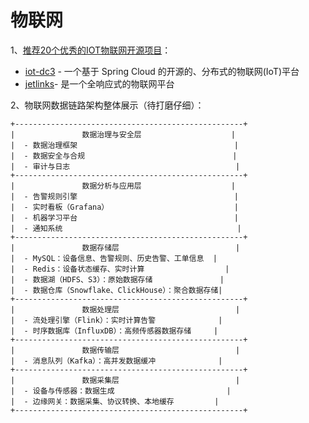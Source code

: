 # 物联网

1、[推荐20个优秀的IOT物联网开源项目](https://www.51cto.com/article/771609.html)：

 - [iot-dc3](https://doc.dc3.site/) - 一个基于 Spring Cloud 的开源的、分布式的物联网(IoT)平台
 - [jetlinks](https://gitee.com/jetlinks)-  是一个全响应式的物联网平台


2、物联网数据链路架构整体展示（待打磨仔细）：

```mermaid
+---------------------------------------------------+
|               数据治理与安全层                    |
|  - 数据治理框架                                   |
|  - 数据安全与合规                                 |
|  - 审计与日志                                     |
+---------------------------------------------------+
|               数据分析与应用层                    |
|  - 告警规则引擎                                   |
|  - 实时看板（Grafana）                            |
|  - 机器学习平台                                   |
|  - 通知系统                                       |
+---------------------------------------------------+
|               数据存储层                          |
|  - MySQL：设备信息、告警规则、历史告警、工单信息  |
|  - Redis：设备状态缓存、实时计算                  |
|  - 数据湖（HDFS、S3）：原始数据存储               |
|  - 数据仓库（Snowflake、ClickHouse）：聚合数据存储|
+---------------------------------------------------+
|               数据处理层                          |
|  - 流处理引擎（Flink）：实时计算告警              |
|  - 时序数据库（InfluxDB）：高频传感器数据存储     |
+---------------------------------------------------+
|               数据传输层                          |
|  - 消息队列（Kafka）：高并发数据缓冲              |
+---------------------------------------------------+
|               数据采集层                          |
|  - 设备与传感器：数据生成                         |
|  - 边缘网关：数据采集、协议转换、本地缓存         |
+---------------------------------------------------+
```

